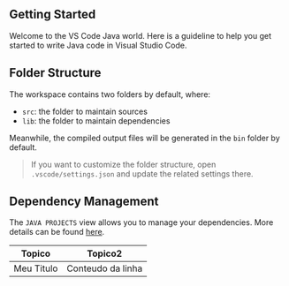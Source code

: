 ## Getting Started

Welcome to the VS Code Java world. Here is a guideline to help you get started to write Java code in Visual Studio Code.

## Folder Structure

The workspace contains two folders by default, where:

- `src`: the folder to maintain sources
- `lib`: the folder to maintain dependencies

Meanwhile, the compiled output files will be generated in the `bin` folder by default.

> If you want to customize the folder structure, open `.vscode/settings.json` and update the related settings there.

## Dependency Management    

The `JAVA PROJECTS` view allows you to manage your dependencies. More details can be found [here](https://github.com/microsoft/vscode-java-dependency#manage-dependencies).




| Topico | Topico2|
|--------------------|-----------------|
| Meu Titulo | Conteudo da linha |

